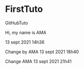 # FirstTuto
GitHubTuto

Hi, my name is AMA

13 sept 2021
14h36


Change by AMA
13 sept 2021
18h40

Change AMA
13 sept 2021
21h41